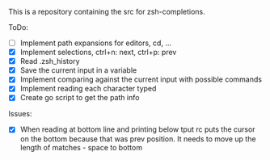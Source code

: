 This is a repository containing the src for zsh-completions.

ToDo:
* [ ] Implement path expansions for editors, cd, ...
* [x] Implement selections, ctrl+n: next, ctrl+p: prev
* [x] Read .zsh_history
* [x] Save the current input in a variable
* [x] Implement comparing against the current input with possible commands
* [x] Implement reading each character typed
* [x] Create go script to get the path info 

Issues:
* [x] When reading at bottom line and printing below tput rc puts the cursor on the bottom because that was prev position. It needs to move up the length of matches - space to bottom
